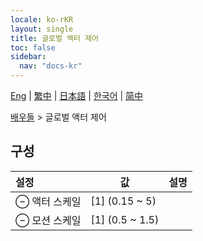 ```yaml
---
locale: ko-rKR
layout: single
title: 글로벌 액터 제어
toc: false
sidebar:
  nav: "docs-kr"
---
```

[Eng](/dancexr/menu/2025.5/actors/global_actor_control) | [繁中](/tw/dancexr/menu/2025.5/actors/global_actor_control) | [日本語](/jp/dancexr/menu/2025.5/actors/global_actor_control) | [한국어](/kr/dancexr/menu/2025.5/actors/global_actor_control) | [简中](/zh/dancexr/menu/2025.5/actors/global_actor_control)

[배우들](../menu#배우들) > 글로벌 액터 제어

## 구성

| 설정 | 값 | 설명 |
| :--- | --- | :--- |
| ⊖ 액터 스케일 | [1] (0.15 ~ 5) | 
| ⊖ 모션 스케일 | [1] (0.5 ~ 1.5) | 
